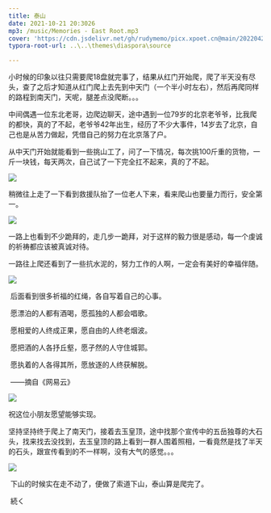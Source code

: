 ```yaml
---
title: 泰山
date: 2021-10-21 20:3026
mp3: /music/Memories - East Root.mp3
cover: 'https://cdn.jsdelivr.net/gh/rudymemo/picx.xpoet.cn@main/20220424/rudy.6smfu276z8w0.jpg'
typora-root-url: ..\..\themes\diaspora\source

---
```


​	小时候的印象以往只需要爬18盘就完事了，结果从红门开始爬，爬了半天没有尽头，查了之后才知道从红门爬上去先到中天门（一个半小时左右），然后再爬同样的路程到南天门，天呢，腿差点没爬断。。。

​	中间偶遇一位东北老哥，边爬边聊天，途中遇到一位79岁的北京老爷爷，比我爬的都快，真的了不起，老爷爷42年出生，经历了不少大事件，14岁去了北京，自己也是从苦力做起，凭借自己的努力在北京落了户。

​	从中天门开始就能看到一些挑山工了，问了一下情况，每次挑100斤重的货物，一斤一块钱，每天两次，自己试了一下完全扛不起来，真的了不起。

<img src="https://cdn.jsdelivr.net/gh/rudymemo/picx.xpoet.cn/202204261107337.jpeg"></img>

​	稍微往上走了一下看到救援队抬了一位老人下来，看来爬山也要量力而行，安全第一。

<img src="https://cdn.jsdelivr.net/gh/rudymemo/picx.xpoet.cn/202204261107812.jpeg"></img>

​	一路上也看到不少跪拜的，走几步一跪拜，对于这样的毅力很是感动，每一个虔诚的祈祷都应该被真诚对待。

​	一路往上爬还看到了一些抗水泥的，努力工作的人啊，一定会有美好的幸福伴随。

<img src="https://cdn.jsdelivr.net/gh/rudymemo/picx.xpoet.cn/202204261108566.jpeg"></img>

​	后面看到很多祈福的红绳，各自写着自己的心事。

​	愿漂泊的人都有酒喝，愿孤独的人都会唱歌。

​	愿相爱的人终成正果，愿自由的人终老烟波。

​	愿把酒的人各抒丘壑，愿孑然的人守住城郭。

​	愿执着的人各得其所，愿放逐的人终获解脱。

​																		——摘自《网易云》

<img src="https://cdn.jsdelivr.net/gh/rudymemo/picx.xpoet.cn@main/20220424/rudy.6smfu276z8w0.jpg"></img>

祝这位小朋友愿望能够实现。

​	坚持坚持终于爬上了南天门，接着去玉皇顶，途中找那个宣传中的五岳独尊的大石头，找来找去没找到，去玉皇顶的路上看到一群人围着照相，一看竟然是找了半天的石头，跟宣传看到的不一样啊，没有大气的感觉。。。

<img src="https://cdn.jsdelivr.net/gh/rudymemo/picx.xpoet.cn/202204261108628.jpeg"></img>

​	下山的时候实在走不动了，便做了索道下山，泰山算是爬完了。

​	続く